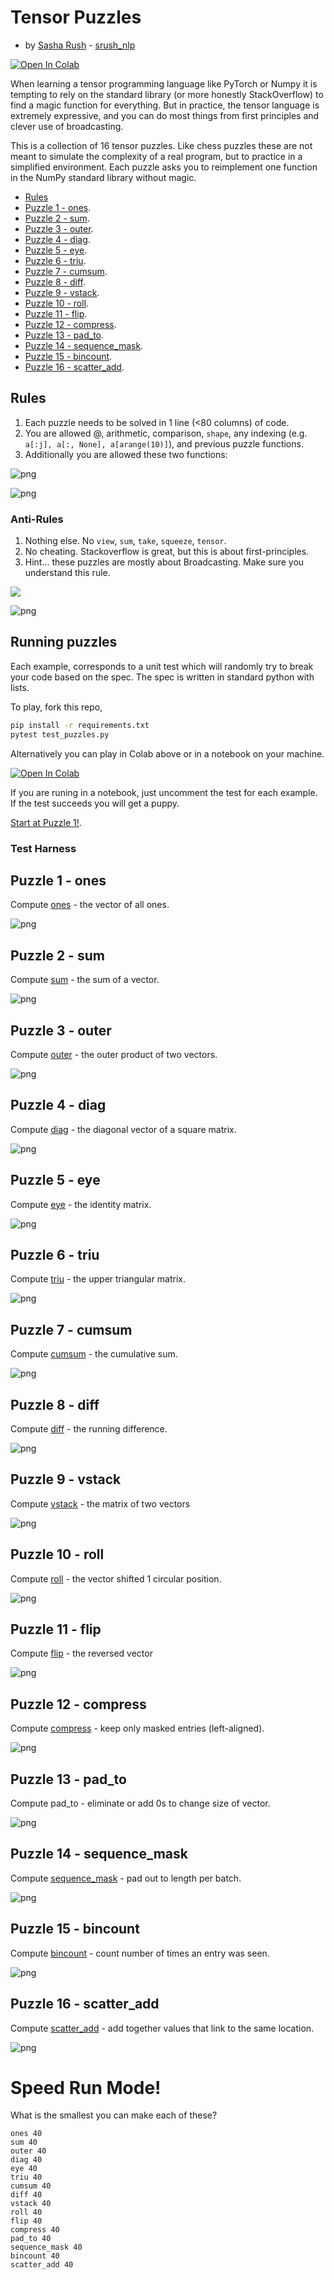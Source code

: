 # Tensor Puzzles
- by [Sasha Rush](http://rush-nlp.com) - [srush_nlp](https://twitter.com/srush_nlp) 


[![Open In Colab](https://colab.research.google.com/assets/colab-badge.svg)](https://colab.research.google.com/github/srush/Tensor-Puzzles/blob/main/Tensor%20Puzzlers.ipynb)



When learning a tensor programming language like PyTorch or Numpy it
is tempting to rely on the standard library (or more honestly
StackOverflow) to find a magic function for everything.  But in
practice, the tensor language is extremely expressive, and you can
do most things from first principles and clever use of broadcasting.



This is a collection of 16 tensor puzzles. Like chess puzzles these are
not meant to simulate the complexity of a real program, but to practice
in a simplified environment. Each puzzle asks you to reimplement one
function in the NumPy standard library without magic. 


* [Rules](#Rules)
* [Puzzle 1 - ones](#puzzle-1---ones).
* [Puzzle 2 - sum](#puzzle-2---sum).
* [Puzzle 3 - outer](#puzzle-3---outer).
* [Puzzle 4 - diag](#puzzle-4---diag).
* [Puzzle 5 - eye](#puzzle-5---eye).
* [Puzzle 6 - triu](#puzzle-6---triu).
* [Puzzle 7 - cumsum](#puzzle-7---cumsum).
* [Puzzle 8 - diff](#puzzle-8---diff).
* [Puzzle 9 - vstack](#puzzle-9---vstack).
* [Puzzle 10 - roll](#puzzle-10---roll).
* [Puzzle 11 - flip](#puzzle-11---flip).
* [Puzzle 12 - compress](#puzzle-12---compress).
* [Puzzle 13 - pad_to](#puzzle-13---pad_to).
* [Puzzle 14 - sequence_mask](#puzzle-14---sequence_mask).
* [Puzzle 15 - bincount](#puzzle-15---bincount).
* [Puzzle 16 - scatter_add](#puzzle-16---scatter_add).


## Rules

1. Each puzzle needs to be solved in 1 line (<80 columns) of code.
2. You are allowed @, arithmetic, comparison, `shape`, any indexing (e.g. `a[:j], a[:, None], a[arange(10)]`), and previous puzzle functions.
3. Additionally you are allowed these two functions:


    
![png](Tensor%20Puzzlers_files/Tensor%20Puzzlers_2_0.png)
    



    
![png](Tensor%20Puzzlers_files/Tensor%20Puzzlers_3_0.png)
    


### Anti-Rules

1. Nothing else. No `view`, `sum`, `take`, `squeeze`, `tensor`.
2. No cheating. Stackoverflow is great, but this is about first-principles.
3. Hint... these puzzles are mostly about Broadcasting. Make sure you understand this rule.

![](https://pbs.twimg.com/media/FQywor0WYAssn7Y?format=png&name=large)


    
![png](Tensor%20Puzzlers_files/Tensor%20Puzzlers_6_0.png)
    


## Running puzzles

Each example, corresponds to a unit test which will randomly
try to break your code based on the spec. The spec is written in
standard python with lists.

To play, fork this repo,

```bash
pip install -r requirements.txt
pytest test_puzzles.py
```

Alternatively you can play in Colab above or in a notebook on your machine.

[![Open In Colab](https://colab.research.google.com/assets/colab-badge.svg)](https://colab.research.google.com/github/srush/Tensor-Puzzles/blob/main/Tensor%20Puzzlers.ipynb)

If you are runing in a notebook, just uncomment the test for each example.
If the test succeeds you will get a puppy. 

[Start at Puzzle 1!](#puzzle-1---ones).



### Test Harness

## Puzzle 1 - ones

Compute [ones](https://numpy.org/doc/stable/reference/generated/numpy.ones.html) - the vector of all ones.


    
![png](Tensor%20Puzzlers_files/Tensor%20Puzzlers_9_0.png)
    


## Puzzle 2 - sum

Compute [sum](https://numpy.org/doc/stable/reference/generated/numpy.sum.html) - the sum of a vector.


    
![png](Tensor%20Puzzlers_files/Tensor%20Puzzlers_12_0.png)
    


## Puzzle 3 - outer

Compute [outer](https://numpy.org/doc/stable/reference/generated/numpy.outer.html) - the outer product of two vectors.


    
![png](Tensor%20Puzzlers_files/Tensor%20Puzzlers_15_0.png)
    


## Puzzle 4 - diag

Compute [diag](https://numpy.org/doc/stable/reference/generated/numpy.diag.html) - the diagonal vector of a square matrix.


    
![png](Tensor%20Puzzlers_files/Tensor%20Puzzlers_18_0.png)
    


## Puzzle 5 - eye

Compute [eye](https://numpy.org/doc/stable/reference/generated/numpy.eye.html) - the identity matrix.


    
![png](Tensor%20Puzzlers_files/Tensor%20Puzzlers_21_0.png)
    


## Puzzle 6 - triu

Compute [triu](https://numpy.org/doc/stable/reference/generated/numpy.triu.html) - the upper triangular matrix.


    
![png](Tensor%20Puzzlers_files/Tensor%20Puzzlers_24_0.png)
    


## Puzzle 7 - cumsum

Compute [cumsum](https://numpy.org/doc/stable/reference/generated/numpy.cumsum.html) - the cumulative sum.


    
![png](Tensor%20Puzzlers_files/Tensor%20Puzzlers_27_0.png)
    


## Puzzle 8 - diff

Compute [diff](https://numpy.org/doc/stable/reference/generated/numpy.diff.html) - the running difference.


    
![png](Tensor%20Puzzlers_files/Tensor%20Puzzlers_30_0.png)
    


## Puzzle 9 - vstack

Compute [vstack](https://numpy.org/doc/stable/reference/generated/numpy.vstack.html) - the matrix of two vectors


    
![png](Tensor%20Puzzlers_files/Tensor%20Puzzlers_33_0.png)
    


## Puzzle 10 - roll

Compute [roll](https://numpy.org/doc/stable/reference/generated/numpy.roll.html) - the vector shifted 1 circular position.


    
![png](Tensor%20Puzzlers_files/Tensor%20Puzzlers_36_0.png)
    


## Puzzle 11 - flip

Compute [flip](https://numpy.org/doc/stable/reference/generated/numpy.flip.html) - the reversed vector


    
![png](Tensor%20Puzzlers_files/Tensor%20Puzzlers_39_0.png)
    


## Puzzle 12 - compress


Compute [compress](https://numpy.org/doc/stable/reference/generated/numpy.compress.html) - keep only masked entries (left-aligned).


    
![png](Tensor%20Puzzlers_files/Tensor%20Puzzlers_42_0.png)
    


## Puzzle 13 - pad_to


Compute pad_to - eliminate or add 0s to change size of vector.


    
![png](Tensor%20Puzzlers_files/Tensor%20Puzzlers_45_0.png)
    


## Puzzle 14 - sequence_mask


Compute [sequence_mask](https://www.tensorflow.org/api_docs/python/tf/sequence_mask) - pad out to length per batch.


    
![png](Tensor%20Puzzlers_files/Tensor%20Puzzlers_48_0.png)
    


## Puzzle 15 - bincount

Compute [bincount](https://numpy.org/doc/stable/reference/generated/numpy.bincount.html) - count number of times an entry was seen.


    
![png](Tensor%20Puzzlers_files/Tensor%20Puzzlers_51_0.png)
    


## Puzzle 16 - scatter_add

Compute [scatter_add](https://pytorch-scatter.readthedocs.io/en/1.3.0/functions/add.html) - add together values that link to the same location.


    
![png](Tensor%20Puzzlers_files/Tensor%20Puzzlers_54_0.png)
    



# Speed Run Mode!

What is the smallest you can make each of these?

    ones 40
    sum 40
    outer 40
    diag 40
    eye 40
    triu 40
    cumsum 40
    diff 40
    vstack 40
    roll 40
    flip 40
    compress 40
    pad_to 40
    sequence_mask 40
    bincount 40
    scatter_add 40

